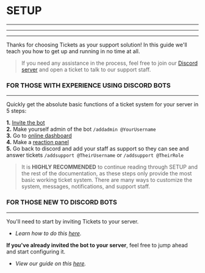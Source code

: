 # SETUP  
***
***
***

Thanks for choosing Tickets as your support solution! In this guide we'll teach you how to get up and running in no time at all.  
  
> If you need any assistance in the process, feel free to join our [Discord server](https://discord.com/invite/VtV3rSk) and open a ticket to talk to our support staff.  

### FOR THOSE WITH EXPERIENCE USING DISCORD BOTS
***
Quickly get the absolute basic functions of a ticket system for your server in 5 steps:

**1.** [Invite the bot](https://invite.ticketsbot.net)   
**2.** Make yourself admin of the bot `/addadmin @YourUsername`  
**3.** Go to [online dashboard](https://dashboard.ticketsbot.net)  
**4.** Make a [reaction panel](../setup/panels.md)  
**5.** Go back to discord and add your staff as support so they can see and answer tickets `/addsupport @TheirUsername` or `/addsupport @TheirRole` 

> It is **HIGHLY RECOMMENDED** to continue reading through SETUP and the rest of the documentation, as these steps only provide the most basic working ticket system. There are many ways to customize the system, messages, notifications, and support staff.

### FOR THOSE NEW TO DISCORD BOTS
***

You'll need to start by inviting Tickets to your server. 
- *Learn how to do this [here](../setup/invite.md).*

**If you've already invited the bot to your server**, feel free to jump ahead and start configuring it. 
- *View our guide on this [here](../setup/configuration.md).*
